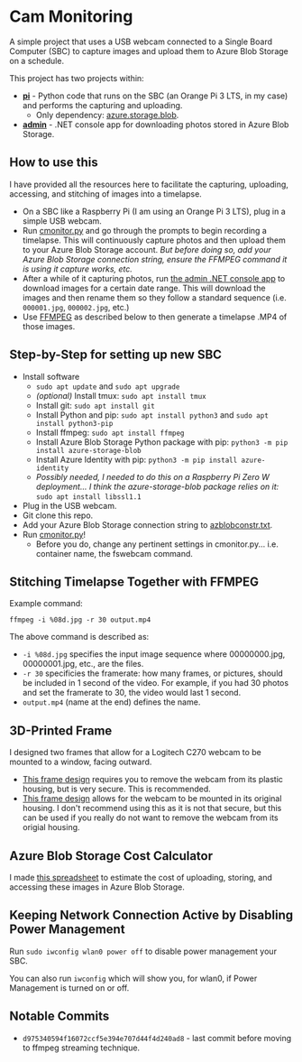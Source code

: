 # Cam Monitoring
A simple project that uses a USB webcam connected to a Single Board Computer (SBC) to capture images and upload them to Azure Blob Storage on a schedule.

This project has two projects within:
- **[pi](./pi/)** - Python code that runs on the SBC (an Orange Pi 3 LTS, in my case) and performs the capturing and uploading.
    - Only dependency: [azure.storage.blob](https://pypi.org/project/azure-storage-blob/).
- **[admin](./admin/)** - .NET console app for downloading photos stored in Azure Blob Storage.

## How to use this
I have provided all the resources here to facilitate the capturing, uploading, accessing, and stitching of images into a timelapse.

- On a SBC like a Raspberry Pi (I am using an Orange Pi 3 LTS), plug in a simple USB webcam.
- Run [cmonitor.py](./src/pi/cmonitor.py) and go through the prompts to begin recording a timelapse. This will continuously capture photos and then upload them to your Azure Blob Storage account. *But before doing so, add your Azure Blob Storage connection string, ensure the FFMPEG command it is using it capture works, etc.*
- After a while of it capturing photos, run [the admin .NET console app](./src/admin/) to download images for a certain date range. This will download the images and then rename them so they follow a standard sequence (i.e. `000001.jpg`, `000002.jpg`, etc.)
- Use [FFMPEG](https://www.ffmpeg.org/) as described below to then generate a timelapse .MP4 of those images.

## Step-by-Step for setting up new SBC
- Install software
    - `sudo apt update` and `sudo apt upgrade`
    - *(optional)* Install tmux: `sudo apt install tmux`
    - Install git: `sudo apt install git`
    - Install Python and pip: `sudo apt install python3` and `sudo apt install python3-pip`
    - Install ffmpeg: `sudo apt install ffmpeg` 
    - Install Azure Blob Storage Python package with pip: `python3 -m pip install azure-storage-blob`
    - Install Azure Identity with pip: `python3 -m pip install azure-identity`
    - *Possibly needed, I needed to do this on a Raspberry Pi Zero W deployment... I think the azure-storage-blob package relies on it:* `sudo apt install libssl1.1`
- Plug in the USB webcam.
- Git clone this repo.
- Add your Azure Blob Storage connection string to [azblobconstr.txt](./src/azblobconstr.txt).
- Run [cmonitor.py](./src/pi/cmonitor.py)!
    - Before you do, change any pertinent settings in cmonitor.py... i.e. container name, the fswebcam command.

## Stitching Timelapse Together with FFMPEG
Example command:
```
ffmpeg -i %08d.jpg -r 30 output.mp4
```

The above command is described as:
- `-i %08d.jpg` specifies the input image sequence where 00000000.jpg, 00000001.jpg, etc., are the files.
- `-r 30` specificies the framerate: how many frames, or pictures, should be included in 1 second of the video. For example, if you had 30 photos and set the framerate to 30, the video would last 1 second.
- `output.mp4` (name at the end) defines the name.

## 3D-Printed Frame
I designed two frames that allow for a Logitech C270 webcam to be mounted to a window, facing outward.
- [This frame design](https://www.thingiverse.com/thing:6859186) requires you to remove the webcam from its plastic housing, but is very secure. This is recommended.
- [This frame design](https://www.thingiverse.com/thing:6806473) allows for the webcam to be mounted in its original housing. I don't recommend using this as it is not that secure, but this can be used if you really do not want to remove  the webcam from its origial housing.

## Azure Blob Storage Cost Calculator
I made [this spreadsheet](https://github.com/TimHanewich/cam-monitor/releases/download/1/azure-calculator.xlsx) to estimate the cost of uploading, storing, and accessing these images in Azure Blob Storage.

## Keeping Network Connection Active by Disabling Power Management
Run `sudo iwconfig wlan0 power off` to disable power management your SBC.

You can also run `iwconfig` which will show you, for wlan0, if Power Management is turned on or off.

## Notable Commits
- `d975340594f16072ccf5e394e707d44f4d240ad8` - last commit before moving to ffmpeg streaming technique.